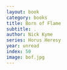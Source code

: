 ```yaml
---
layout: book
category: books
title: Born of Flame
subtitle: .
author: Nick Kyme
series: Horus Heresy
year: unread
index: 50
image: bof.jpg
---
```

